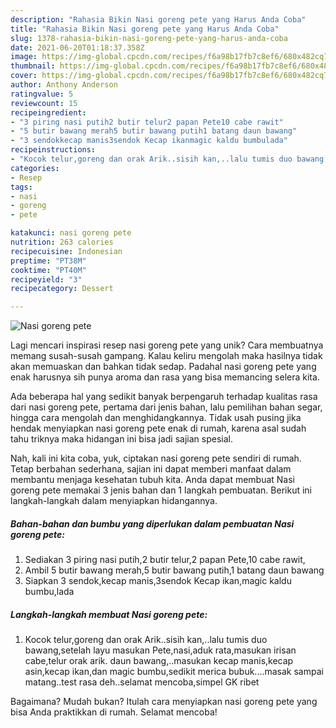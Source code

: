 ```yaml
---
description: "Rahasia Bikin Nasi goreng pete yang Harus Anda Coba"
title: "Rahasia Bikin Nasi goreng pete yang Harus Anda Coba"
slug: 1378-rahasia-bikin-nasi-goreng-pete-yang-harus-anda-coba
date: 2021-06-20T01:18:37.358Z
image: https://img-global.cpcdn.com/recipes/f6a98b17fb7c8ef6/680x482cq70/nasi-goreng-pete-foto-resep-utama.jpg
thumbnail: https://img-global.cpcdn.com/recipes/f6a98b17fb7c8ef6/680x482cq70/nasi-goreng-pete-foto-resep-utama.jpg
cover: https://img-global.cpcdn.com/recipes/f6a98b17fb7c8ef6/680x482cq70/nasi-goreng-pete-foto-resep-utama.jpg
author: Anthony Anderson
ratingvalue: 5
reviewcount: 15
recipeingredient:
- "3 piring nasi putih2 butir telur2 papan Pete10 cabe rawit"
- "5 butir bawang merah5 butir bawang putih1 batang daun bawang"
- "3 sendokkecap manis3sendok Kecap ikanmagic kaldu bumbulada"
recipeinstructions:
- "Kocok telur,goreng dan orak Arik..sisih kan,..lalu tumis duo bawang,setelah layu masukan Pete,nasi,aduk rata,masukan irisan cabe,telur orak arik. daun bawang,..masukan kecap manis,kecap asin,kecap ikan,dan magic bumbu,sedikit merica bubuk....masak sampai matang..test rasa deh..selamat mencoba,simpel GK ribet"
categories:
- Resep
tags:
- nasi
- goreng
- pete

katakunci: nasi goreng pete 
nutrition: 263 calories
recipecuisine: Indonesian
preptime: "PT38M"
cooktime: "PT40M"
recipeyield: "3"
recipecategory: Dessert

---
```



![Nasi goreng pete](https://img-global.cpcdn.com/recipes/f6a98b17fb7c8ef6/680x482cq70/nasi-goreng-pete-foto-resep-utama.jpg)

Lagi mencari inspirasi resep nasi goreng pete yang unik? Cara membuatnya memang susah-susah gampang. Kalau keliru mengolah maka hasilnya tidak akan memuaskan dan bahkan tidak sedap. Padahal nasi goreng pete yang enak harusnya sih punya aroma dan rasa yang bisa memancing selera kita.

Ada beberapa hal yang sedikit banyak berpengaruh terhadap kualitas rasa dari nasi goreng pete, pertama dari jenis bahan, lalu pemilihan bahan segar, hingga cara mengolah dan menghidangkannya. Tidak usah pusing jika hendak menyiapkan nasi goreng pete enak di rumah, karena asal sudah tahu triknya maka hidangan ini bisa jadi sajian spesial.




Nah, kali ini kita coba, yuk, ciptakan nasi goreng pete sendiri di rumah. Tetap berbahan sederhana, sajian ini dapat memberi manfaat dalam membantu menjaga kesehatan tubuh kita. Anda dapat membuat Nasi goreng pete memakai 3 jenis bahan dan 1 langkah pembuatan. Berikut ini langkah-langkah dalam menyiapkan hidangannya.

<!--inarticleads1-->

##### Bahan-bahan dan bumbu yang diperlukan dalam pembuatan Nasi goreng pete:

1. Sediakan 3 piring nasi putih,2 butir telur,2 papan Pete,10 cabe rawit,
1. Ambil 5 butir bawang merah,5 butir bawang putih,1 batang daun bawang
1. Siapkan 3 sendok,kecap manis,3sendok Kecap ikan,magic kaldu bumbu,lada




<!--inarticleads2-->

##### Langkah-langkah membuat Nasi goreng pete:

1. Kocok telur,goreng dan orak Arik..sisih kan,..lalu tumis duo bawang,setelah layu masukan Pete,nasi,aduk rata,masukan irisan cabe,telur orak arik. daun bawang,..masukan kecap manis,kecap asin,kecap ikan,dan magic bumbu,sedikit merica bubuk....masak sampai matang..test rasa deh..selamat mencoba,simpel GK ribet




Bagaimana? Mudah bukan? Itulah cara menyiapkan nasi goreng pete yang bisa Anda praktikkan di rumah. Selamat mencoba!

